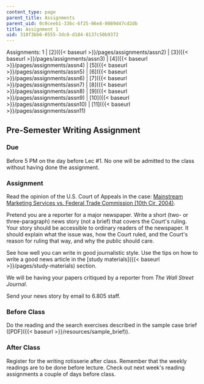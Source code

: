 ```yaml
---
content_type: page
parent_title: Assignments
parent_uid: 0c0ceeb1-336c-6f25-06e8-0089d47cd2db
title: Assignment 1
uid: 318f3bb6-0555-3dc0-d184-8137c50b9372
---
```


Assignments: 1 | [2]({{< baseurl >}}/pages/assignments/assn2) | [3]({{< baseurl >}}/pages/assignments/assn3) | [4]({{< baseurl >}}/pages/assignments/assn4) | [5]({{< baseurl >}}/pages/assignments/assn5) | [6]({{< baseurl >}}/pages/assignments/assn6) | [7]({{< baseurl >}}/pages/assignments/assn7) | [8]({{< baseurl >}}/pages/assignments/assn8) | [9]({{< baseurl >}}/pages/assignments/assn9) | [10]({{< baseurl >}}/pages/assignments/assn10) | [11]({{< baseurl >}}/pages/assignments/assn11)

Pre-Semester Writing Assignment
-------------------------------

### Due

Before 5 PM on the day before Lec #1. No one will be admitted to the class without having done the assignment.

### Assignment

Read the opinion of the U.S. Court of Appeals in the case: [Mainstream Marketing Services vs. Federal Trade Commission (10th Cir, 2004)](http://news.findlaw.com/hdocs/docs/ftc/mmsvftc021704opn.html).

Pretend you are a reporter for a major newspaper. Write a short (two- or three-paragraph) news story (not a brief) that covers the Court's ruling. Your story should be accessible to ordinary readers of the newspaper. It should explain what the issue was, how the Court ruled, and the Court's reason for ruling that way, and why the public should care.

See how well you can write in good journalistic style. Use the tips on how to write a good news article in the [study materials]({{< baseurl >}}/pages/study-materials) section.

We will be having your papers critiqued by a reporter from _The Wall Street Journal_.

Send your news story by email to 6.805 staff.

### Before Class

Do the reading and the search exercises described in the sample case brief ([PDF]({{< baseurl >}}/resources/sample_brief)).

### After Class

Register for the writing rotisserie after class. Remember that the weekly readings are to be done before lecture. Check out next week's reading assignments a couple of days before class.